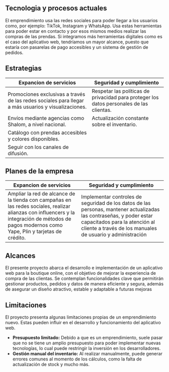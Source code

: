 ## Tecnologia y procesos actuales
El emprendimiento usa las redes sociales para poder llegar a los usuarios como, por
ejemplo: TikTok, Instagram y WhatsApp. Usa estas herramientas para poder estar en
contacto y por esos mismos medios realizar las compras de las prendas. Si integramos más
herramientas digitales como es el caso del aplicativo web, tendríamos un mayor alcance,
puesto que estaría con pasarelas de pago accesibles y un sistema de gestión de pedidos.

## Estrategias

|  Expancion de servicios  |  Seguridad y cumplimiento  |
|--------------------------|----------------------------|
|Promociones exclusivas a través de las redes sociales para llegar a más usuarios y visualizaciones.|Respetar las políticas de privacidad para proteger los datos personales de las clientas.|
|Envíos mediante agencias como Shalom, a nivel nacional.|Actualización constante sobre el inventario.|
|Catálogo con prendas accesibles y colores disponibles.|
|Seguir con los canales de difusión.|

## Planes de la empresa

|Expancion de servicios|Seguridad y cumplimiento|
|----------------------|------------------------|
|Ampliar la red de alcance de la tienda con campañas en las redes sociales, realizar alianzas con influencers y la integración de métodos de pagos modernos como Yape, Plin y tarjetas de crédito.|Implementar controles de seguridad de los datos de las personas, mantener actualizadas las contraseñas, y poder estar capacitados para la atención al cliente a través de los manuales de usuario y administración|

## Alcances
El presente proyecto abarca el desarrollo e implementación de un aplicativo web para la
boutique online, con el objetivo de mejorar la experiencia de compra de las clientas. Se
contemplan funcionalidades clave que permitirán gestionar productos, pedidos y datos de
manera eficiente y segura, además de asegurar un diseño atractivo, estable y adaptable a
futuras mejoras

## Limitaciones
El proyecto presenta algunas limitaciones propias de un emprendimiento nuevo. Estas
pueden influir en el desarrollo y funcionamiento del aplicativo web.
- **Presupuesto limitado:** Debido a que es un emprendimiento, suele pasar que no se tiene
un amplio presupuesto para poder implementar nuevas tecnologías, lo cual puede
restringir la inversión en los desarrolladores.
- **Gestión manual del inventario:** Al realizar manualmente, puede generar errores
comunes al momento de los cálculos, como la falta de actualización de stock y mucho
más.